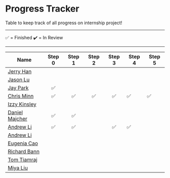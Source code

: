 
# Progress Tracker

Table to keep track of all progress on internship project! <br />

------

✅ = Finished
✔️ = In Review

------


|Name|Step 0|Step 1|Step 2|Step 3|Step 4|Step 5|
|-------------------------|:---------------------------------------------------------------------------------------------------------------------------------------------------:|:---------------------------------------------------------------------------------------------------------------------------------------------------:|:---------------------------------------------------------------------------------------------------------------------------------------------------:|:-------------------------------------------------------------------------------------------------------------------------------------------------:|--------------------------------------------------------------------|--------------------------------------------------------------------------------------------------------------------------------------------------------------------------------------------------------------------------------------------------------------------------------------------------|
|[Jerry Han](https://github.com/jerry-hannn/nuft-training)||||||
|[Jason Lu](https://github.com/Jasonxlu/learnsomething)||||||
|[Jay Park](https://github.com/kyeoul/learnsomething)|✅|||||
|[Chris Minn](https://github.com/minnce/shxiv)|✅|✅|✅|✅|✅|✅
|[Izzy Kinsley](https://github.com/IzzyHuang/learnsomething)||||||
|[Daniel Majcher](https://github.com/daniel-majcher/learnsomething)|✅|✅|||||
|[Andrew Li](https://github.com/andrlime/learnsomething)|✅|✅||✅|✅||
|[Andrew Li](https://github.com/andrlime/learnsomething)|||||||
|[Eugenia Cao](https://github.com/eugenia0804/learnsomething)|||||||
|[Richard Bann](https://github.com/drahc1R/learnsomething)|||||||
|[Tom Tiamraj](https://github.com/JerayuT/learnsomething)|||||||
|[Miya Liu](https://github.com/miyaliu627/learnsomething)|||||||
